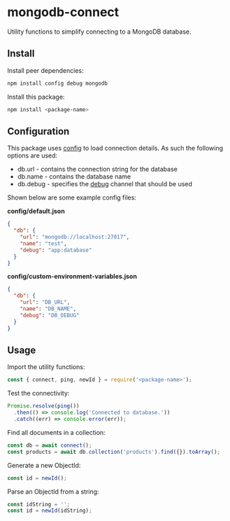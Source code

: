# mongodb-connect
Utility functions to simplify connecting to a MongoDB database.

## Install

Install peer dependencies:

```bash
npm install config debug mongodb
```

Install this package:

```bash
npm install <package-name>
```

## Configuration

This package uses [config](https://www.npmjs.com/package/config) 
to load connection details. As such the following options are used:

* db.url - contains the connection string for the database
* db.name - contains the database name
* db.debug - specifies the [debug](https://www.npmjs.com/package/debug) channel that should be used

Shown below are some example config files:

**config/default.json**
```json
{
  "db": {
    "url": "mongodb://localhost:27017",
    "name": "test",
    "debug": "app:database"
  }
}
```

**config/custom-environment-variables.json**
```json
{
  "db": {
    "url": "DB_URL",
    "name": "DB_NAME",
    "debug": "DB_DEBUG"
  }
}
```

## Usage

Import the utility functions:

```js
const { connect, ping, newId } = require('<package-name>');
```

Test the connectivity:

```js
Promise.resolve(ping())
  .then(() => console.log('Connected to database.'))
  .catch((err) => console.error(err));
```

Find all documents in a collection:

```js
const db = await connect();
const products = await db.collection('products').find({}).toArray();
```

Generate a new ObjectId:

```js
const id = newId();
```

Parse an ObjectId from a string:

```js
const idString = '';
const id = newId(idString);
```
